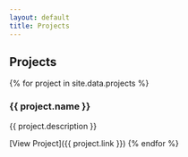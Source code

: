 ```yaml
---
layout: default
title: Projects
---
```


## Projects

{% for project in site.data.projects %}
### {{ project.name }}
{{ project.description }}

[View Project]({{ project.link }})
{% endfor %}